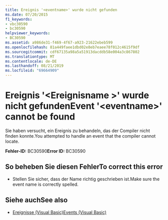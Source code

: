 ```yaml
---
title: Ereignis '<eventname>' wurde nicht gefunden
ms.date: 07/20/2015
f1_keywords:
- vbc30590
- bc30590
helpviewer_keywords:
- BC30590
ms.assetid: a986de31-f469-4f67-a923-21622ebeb599
ms.openlocfilehash: 81a449faee1dbd02e8eb7eaee78f012c4615f9df
ms.sourcegitcommit: cdf67135a98a5a51913dacddb58e004a3c867802
ms.translationtype: MT
ms.contentlocale: de-DE
ms.lasthandoff: 08/21/2019
ms.locfileid: "69664909"
---
```

# <a name="event-eventname-cannot-be-found"></a><span data-ttu-id="73f03-102">Ereignis '\<Ereignisname >' wurde nicht gefunden</span><span class="sxs-lookup"><span data-stu-id="73f03-102">Event '\<eventname>' cannot be found</span></span>
<span data-ttu-id="73f03-103">Sie haben versucht, ein Ereignis zu behandeln, das der Compiler nicht finden konnte.</span><span class="sxs-lookup"><span data-stu-id="73f03-103">You attempted to handle an event that the compiler cannot locate.</span></span>  
  
 <span data-ttu-id="73f03-104">**Fehler-ID:** BC30590</span><span class="sxs-lookup"><span data-stu-id="73f03-104">**Error ID:** BC30590</span></span>  
  
## <a name="to-correct-this-error"></a><span data-ttu-id="73f03-105">So beheben Sie diesen Fehler</span><span class="sxs-lookup"><span data-stu-id="73f03-105">To correct this error</span></span>  
  
- <span data-ttu-id="73f03-106">Stellen Sie sicher, dass der Name richtig geschrieben ist.</span><span class="sxs-lookup"><span data-stu-id="73f03-106">Make sure the event name is correctly spelled.</span></span>  
  
## <a name="see-also"></a><span data-ttu-id="73f03-107">Siehe auch</span><span class="sxs-lookup"><span data-stu-id="73f03-107">See also</span></span>

- [<span data-ttu-id="73f03-108">Ereignisse (Visual Basic)</span><span class="sxs-lookup"><span data-stu-id="73f03-108">Events (Visual Basic)</span></span>](../programming-guide/language-features/events/index.md)
